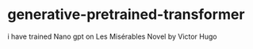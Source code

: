# generative-pretrained-transformer
i have trained Nano gpt on Les Misérables Novel by Victor Hugo 
